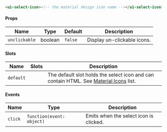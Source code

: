 ```html
<ui-select-icon><!-- the material design icon name --></ui-select-icon>
```

#### Props

| Name          | Type    | Default | Description                 |
| ------------- | ------- | ------- | --------------------------- |
| `unclickable` | boolean | `false` | Display un-clickable icons. |

#### Slots

| Name      | Slots | Description                                                                                       |
| --------- | ----- | ------------------------------------------------------------------------------------------------- |
| `default` |       | The default slot holds the select icon and can contain HTML. See [Material Icons](/#/icons) list. |

#### Events

| Name    | Type                      | Description                            |
| ------- | ------------------------- | -------------------------------------- |
| `click` | `function(event: object)` | Emits when the select icon is clicked. |
